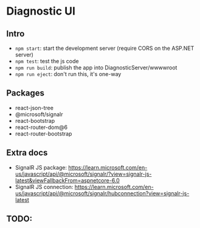 # Diagnostic UI

## Intro

* `npm start`: start the development server (require CORS on the ASP.NET server)
* `npm test`: test the js code
* `npm run build`: publish the app into DiagnosticServer/wwwwroot
* `npm run eject`: don't run this, it's one-way

## Packages

* react-json-tree
* @microsoft/signalr
* react-bootstrap
* react-router-dom@6
* react-router-bootstrap

## Extra docs
- SignalR JS package: https://learn.microsoft.com/en-us/javascript/api/@microsoft/signalr/?view=signalr-js-latest&viewFallbackFrom=aspnetcore-6.0
- SignalR JS connection: https://learn.microsoft.com/en-us/javascript/api/@microsoft/signalr/hubconnection?view=signalr-js-latest

TODO:
- 
